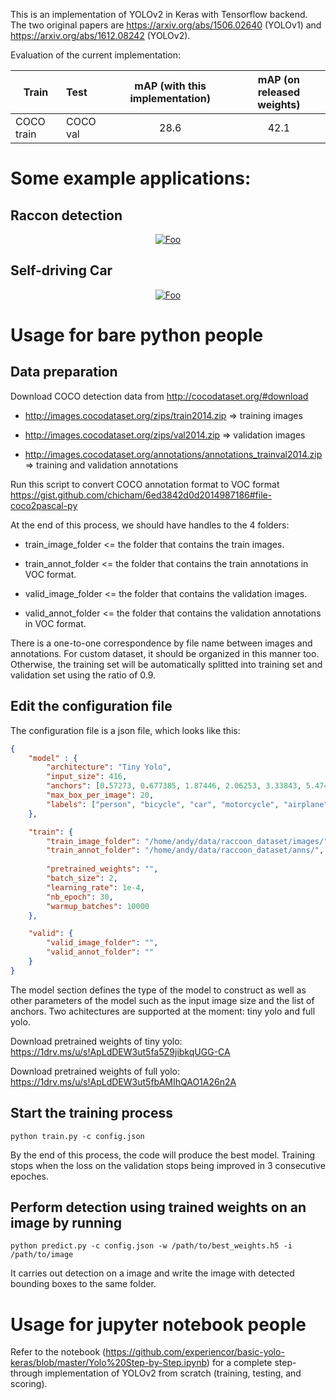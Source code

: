 This is an implementation of YOLOv2 in Keras with Tensorflow backend. The two original papers are https://arxiv.org/abs/1506.02640 (YOLOv1) and https://arxiv.org/abs/1612.08242 (YOLOv2).

Evaluation of the current implementation:

| Train        | Test          | mAP (with this implementation) | mAP (on released weights) |
| -------------|:--------------|:------------------------:|:-------------------------:|
| COCO train   | COCO val      | 28.6 |    42.1 |

# Some example applications:

## Raccon detection
<a href="https://www.youtube.com/watch?v=aibuvj2-zxA" rel="some text"><p align="center">![Foo](https://j.gifs.com/JqDgPK.gif)</p></a>

## Self-driving Car
<a href="https://www.youtube.com/watch?v=oYCaILZxEWM" rel="some text"><p align="center">![Foo](https://j.gifs.com/E9O21Y.gif)</p></a>

# Usage for bare python people
## Data preparation
Download COCO detection data from http://cocodataset.org/#download

+ http://images.cocodataset.org/zips/train2014.zip => training images

+ http://images.cocodataset.org/zips/val2014.zip => validation images

+ http://images.cocodataset.org/annotations/annotations_trainval2014.zip => training and validation annotations
    
Run this script to convert COCO annotation format to VOC format
    https://gist.github.com/chicham/6ed3842d0d2014987186#file-coco2pascal-py

At the end of this process, we should have handles to the 4 folders:

+ train_image_folder <= the folder that contains the train images.

+ train_annot_folder <= the folder that contains the train annotations in VOC format.

+ valid_image_folder <= the folder that contains the validation images.

+ valid_annot_folder <= the folder that contains the validation annotations in VOC format.
    
There is a one-to-one correspondence by file name between images and annotations. For custom dataset, it should be organized in this manner too. Otherwise, the training set will be automatically splitted into training set and validation set using the ratio of 0.9.

## Edit the configuration file
The configuration file is a json file, which looks like this:

```json
{
    "model" : {
        "architecture": "Tiny Yolo",
        "input_size": 416,
        "anchors": [0.57273, 0.677385, 1.87446, 2.06253, 3.33843, 5.47434, 7.88282, 3.52778, 9.77052, 9.16828],
        "max_box_per_image": 20,        
        "labels": ["person", "bicycle", "car", "motorcycle", "airplane", "bus", "train", "truck", "boat", "traffic light", "fire hydrant", "stop sign", "parking meter", "bench", "bird", "cat", "dog", "horse", "sheep", "cow", "elephant", "bear", "zebra", "giraffe", "backpack", "umbrella", "handbag", "tie", "suitcase", "frisbee", "skis", "snowboard", "sports ball", "kite", "baseball bat", "baseball glove", "skateboard", "surfboard", "tennis racket", "bottle", "wine glass", "cup", "fork", "knife", "spoon", "bowl", "banana", "apple", "sandwich", "orange", "broccoli", "carrot", "hot dog", "pizza", "donut", "cake", "chair", "couch", "potted plant", "bed", "dining table", "toilet", "tv", "laptop", "mouse", "remote", "keyboard", "cell phone", "microwave", "oven", "toaster", "sink", "refrigerator", "book", "clock", "vase", "scissors", "teddy bear", "hair drier", "toothbrush"]
    },

    "train": {
        "train_image_folder": "/home/andy/data/raccoon_dataset/images/",
        "train_annot_folder": "/home/andy/data/raccoon_dataset/anns/",      
          
        "pretrained_weights": "",
        "batch_size": 2,
        "learning_rate": 1e-4,
        "nb_epoch": 30,
        "warmup_batches": 10000
    },

    "valid": {
        "valid_image_folder": "",
        "valid_annot_folder": ""
    }
}
```

The model section defines the type of the model to construct as well as other parameters of the model such as the input image size and the list of anchors. Two achitectures are supported at the moment: tiny yolo and full yolo. 

Download pretrained weights of tiny yolo: https://1drv.ms/u/s!ApLdDEW3ut5fa5Z9jibkqUGG-CA

Download pretrained weights of full yolo: https://1drv.ms/u/s!ApLdDEW3ut5fbAMIhQAO1A26n2A

## Start the training process

`python train.py -c config.json`

By the end of this process, the code will produce the best model. Training stops when the loss on the validation stops being improved in 3 consecutive epoches.

## Perform detection using trained weights on an image by running
`python predict.py -c config.json -w /path/to/best_weights.h5 -i /path/to/image`

It carries out detection on a image and write the image with detected bounding boxes to the same folder.

# Usage for jupyter notebook people

Refer to the notebook (https://github.com/experiencor/basic-yolo-keras/blob/master/Yolo%20Step-by-Step.ipynb) for a complete step-through implementation of YOLOv2 from scratch (training, testing, and scoring).
